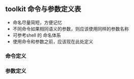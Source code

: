 ## toolkit 命令与参数定义表
- 命名尽量简短，方便记忆
- 不同命令如果相同语义的参数，则应该使用同样的参数名称
- 可参考shell 的 命名体系
- 使用命令和参数之前，应该现在此处定义


### 命令定义


### 参数定义


